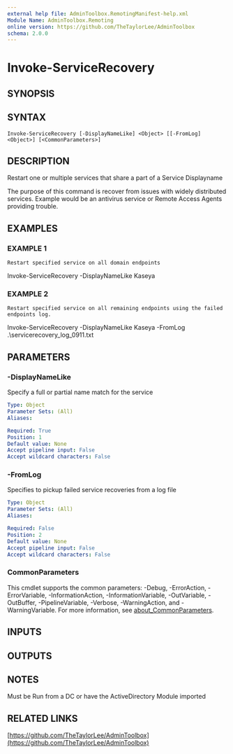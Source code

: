 ```yaml
---
external help file: AdminToolbox.RemotingManifest-help.xml
Module Name: AdminToolbox.Remoting
online version: https://github.com/TheTaylorLee/AdminToolbox
schema: 2.0.0
---
```


# Invoke-ServiceRecovery

## SYNOPSIS

## SYNTAX

```
Invoke-ServiceRecovery [-DisplayNameLike] <Object> [[-FromLog] <Object>] [<CommonParameters>]
```

## DESCRIPTION
Restart one or multiple services that share a part of a Service Displayname

The purpose of this command is recover from issues with widely distributed services.
Example would be an antivirus service or Remote Access Agents providing trouble.

## EXAMPLES

### EXAMPLE 1
```
Restart specified service on all domain endpoints
```

Invoke-ServiceRecovery -DisplayNameLike Kaseya

### EXAMPLE 2
```
Restart specified service on all remaining endpoints using the failed endpoints log.
```

Invoke-ServiceRecovery -DisplayNameLike Kaseya -FromLog .\servicerecovery_log_0911.txt

## PARAMETERS

### -DisplayNameLike
Specify a full or partial name match for the service

```yaml
Type: Object
Parameter Sets: (All)
Aliases:

Required: True
Position: 1
Default value: None
Accept pipeline input: False
Accept wildcard characters: False
```

### -FromLog
Specifies to pickup failed service recoveries from a log file

```yaml
Type: Object
Parameter Sets: (All)
Aliases:

Required: False
Position: 2
Default value: None
Accept pipeline input: False
Accept wildcard characters: False
```

### CommonParameters
This cmdlet supports the common parameters: -Debug, -ErrorAction, -ErrorVariable, -InformationAction, -InformationVariable, -OutVariable, -OutBuffer, -PipelineVariable, -Verbose, -WarningAction, and -WarningVariable. For more information, see [about_CommonParameters](http://go.microsoft.com/fwlink/?LinkID=113216).

## INPUTS

## OUTPUTS

## NOTES
Must be Run from a DC or have the ActiveDirectory Module imported

## RELATED LINKS

[https://github.com/TheTaylorLee/AdminToolbox](https://github.com/TheTaylorLee/AdminToolbox)

